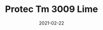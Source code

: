 ---
tags: 
  - "To Market"
  - "Rubber Flooring"
  - "Protec"
title: "Protec Tm 3009 Lime"
designer: "To Market"
image_primary: "img/AT%20ProTEC%20TM3009%20Lime.jpg"
href: "https://www.tomkt.com/protec-swatches"
description: "STRAIGHT%20EDGE%20TILE%3A%2038%22%20x%2038%22"
category: "rubber-flooring-protec"
subtitle: ""
manufacturer: "ToMarket"
slug: "/manufacturers/tomarket/rubber-flooring-protec/to-market-protec-tm-3009-lime"
date: "2021-02-22"
---